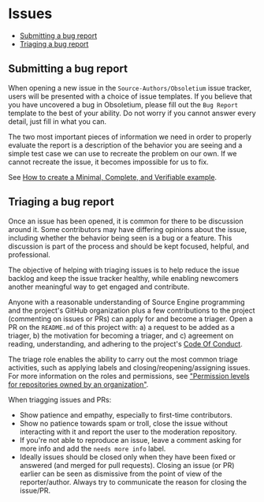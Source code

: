 # Issues

* [Submitting a bug report](#submitting-a-bug-report)
* [Triaging a bug report](#triaging-a-bug-report)

## Submitting a bug report

When opening a new issue in the `Source-Authors/Obsoletium` issue tracker, users will be
presented with a choice of issue templates. If you believe that you have
uncovered a bug in Obsoletium, please fill out the `Bug Report` template to the
best of your ability. Do not worry if you cannot answer every detail, just fill
in what you can.

The two most important pieces of information we need in order to properly
evaluate the report is a description of the behavior you are seeing and a simple
test case we can use to recreate the problem on our own. If we cannot recreate
the issue, it becomes impossible for us to fix.

See [How to create a Minimal, Complete, and Verifiable example](https://stackoverflow.com/help/mcve).

## Triaging a bug report

Once an issue has been opened, it is common for there to be discussion
around it. Some contributors may have differing opinions about the issue,
including whether the behavior being seen is a bug or a feature. This discussion
is part of the process and should be kept focused, helpful, and professional.

The objective of helping with triaging issues is to
help reduce the issue backlog and keep the issue tracker healthy, while enabling
newcomers another meaningful way to get engaged and contribute.

Anyone with a reasonable understanding of Source Engine programming and the
project's GitHub organization plus a few contributions to the project
(commenting on issues or PRs) can apply for and become a triager. Open a PR
on the `README.md` of this project with: a) a request to be added as a triager,
b) the motivation for becoming a triager, and c) agreement on reading,
understanding, and adhering to the project's [Code Of Conduct](https://github.com/Source-Authors/Obsoletium/blob/HEAD/docs/contributing/CODE_OF_CONDUCT.md).

The triage role enables the ability to carry out the most common triage
activities, such as applying labels and closing/reopening/assigning issues.
For more information on the roles and permissions, see ["Permission levels for
repositories owned by an organization"](https://docs.github.com/en/github/setting-up-and-managing-organizations-and-teams/repository-permission-levels-for-an-organization#permission-levels-for-repositories-owned-by-an-organization).

When triagging issues and PRs:

* Show patience and empathy, especially to first-time contributors.
* Show no patience towards spam or troll, close the issue without interacting with it and
  report the user to the moderation repository.
* If you're not able to reproduce an issue, leave a comment asking for more info and
  add the `needs more info` label.
* Ideally issues should be closed only when they have been fixed or answered (and
  merged for pull requests). Closing an issue (or PR) earlier can be seen as
  dismissive from the point of view of the reporter/author.
  Always try to communicate the reason for closing the issue/PR.
